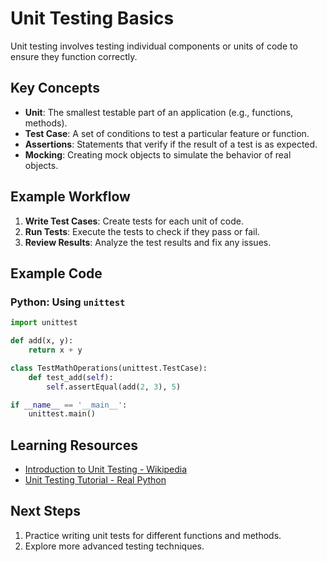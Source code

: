# Unit Testing Basics

Unit testing involves testing individual components or units of code to ensure they function correctly.

## Key Concepts
- **Unit**: The smallest testable part of an application (e.g., functions, methods).
- **Test Case**: A set of conditions to test a particular feature or function.
- **Assertions**: Statements that verify if the result of a test is as expected.
- **Mocking**: Creating mock objects to simulate the behavior of real objects.

## Example Workflow
1. **Write Test Cases**: Create tests for each unit of code.
2. **Run Tests**: Execute the tests to check if they pass or fail.
3. **Review Results**: Analyze the test results and fix any issues.

## Example Code
### Python: Using `unittest`
```python
import unittest

def add(x, y):
    return x + y

class TestMathOperations(unittest.TestCase):
    def test_add(self):
        self.assertEqual(add(2, 3), 5)

if __name__ == '__main__':
    unittest.main()
```

## Learning Resources

- [Introduction to Unit Testing - Wikipedia](https://en.wikipedia.org/wiki/Unit_testing)
- [Unit Testing Tutorial - Real Python](https://realpython.com/python-testing/)

## Next Steps

1. Practice writing unit tests for different functions and methods.
2. Explore more advanced testing techniques.
